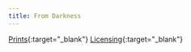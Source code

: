 ```yaml
---
title: From Darkness
---
```

[Prints](https://pixels.com/featured/from-darkness-brady-lane.html){:target="_blank"}
[Licensing](https://licensing.pixels.com/featured/from-darkness-brady-lane.html){:target="_blank"}